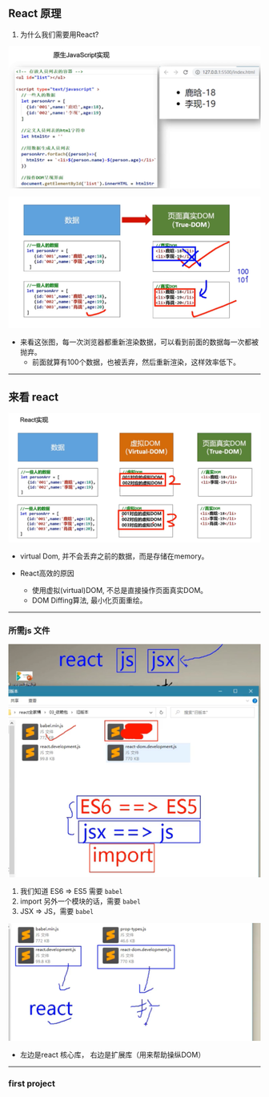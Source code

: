 ## React 原理

1. 为什么我们需要用React?

![](img/2020-12-29-18-11-11.png)

![](img/2020-12-29-18-09-22.png)

- 来看这张图，每一次浏览器都重新渲染数据，可以看到前面的数据每一次都被抛弃。
  - 前面就算有100个数据，也被丢弃，然后重新渲染，这样效率低下。

---

## 来看 react

![](img/2020-12-29-18-27-05.png)

- virtual Dom, 并不会丢弃之前的数据，而是存储在memory。

- React高效的原因
  - 使用虚拟(virtual)DOM, 不总是直接操作页面真实DOM。
  - DOM Diffing算法, 最小化页面重绘。

---

### 所需js 文件

![](img/2020-12-29-18-34-35.png)

1. 我们知道 ES6 => ES5 需要 `babel`
2. import 另外一个模块的话，需要 `babel`
3. JSX => JS，需要 `babel`


![](img/2020-12-29-18-39-17.png)

- 左边是react 核心库， 右边是扩展库（用来帮助操纵DOM）

---

### first project




